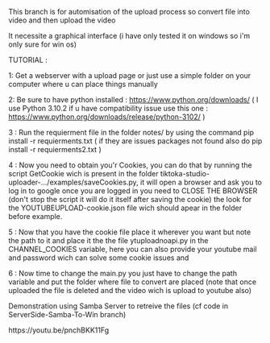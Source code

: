 This branch is for automisation of the upload process so convert file into video and then upload the video

It necessite a graphical interface (i have only tested it on windows so i'm only sure for win os)

TUTORIAL : 


1: Get a webserver with a upload page or just use a simple folder on your computer where u can place things manually

2: Be sure to have python installed : https://www.python.org/downloads/ ( I use Python 3.10.2 if u have compatibility issue use this one : https://www.python.org/downloads/release/python-3102/ )

3 : Run the requierment file in the folder notes/ by using the command pip install -r requierments.txt ( if they are issues packages not found also do pip install -r requierments2.txt )

4 : Now you need to obtain you'r Cookies, you can do that by running the script GetCookie wich is present in the folder tiktoka-studio-uploader-.../examples/saveCookies.py, it will open a browser and ask you to log in to google once you are logged in you need to CLOSE THE BROWSER (don't stop the script it will do it itself after saving the cookie) the look for the YOUTUBEUPLOAD-cookie.json file wich should apear in the folder before example.

5 : Now that you have the cookie file place it wherever you want but note the path to it and place it the the file ytuploadnoapi.py in the CHANNEL_COOKIES variable, here you can also provide your youtube mail and password wich can solve some cookie issues and 

6 : Now time to change the main.py you just have to change the path variable and put the folder where file to convert are placed (note that once uploaded the file is deleted and the video wich is upload to youtube also)


Demonstration using Samba Server to retreive the files (cf code in ServerSide-Samba-To-Win branch)
<html>
  <body>
      https://youtu.be/pnchBKK11Fg
  </body>
</html>
